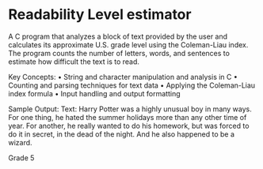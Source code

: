 # Readability Level estimator

A C program that analyzes a block of text provided by the user and calculates its approximate U.S. grade level using the Coleman-Liau index. The program counts the number of letters, words, and sentences to estimate how difficult the text is to read.

Key Concepts:
•	String and character manipulation and analysis in C
•	Counting and parsing techniques for text data
•	Applying the Coleman-Liau index formula
•	Input handling and output formatting


Sample Output:
Text: Harry Potter was a highly unusual boy in many ways. For one thing, he hated the summer holidays more than any other time of year. For another, he really wanted to do his homework, but was forced to do it in secret, in the dead of the night. And he also happened to be a wizard.

Grade 5
